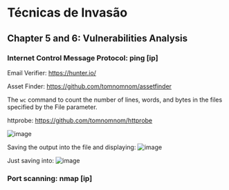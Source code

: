 # Técnicas de Invasão

## Chapter 5 and 6: Vulnerabilities Analysis

### Internet Control Message Protocol: ping [ip]

Email Verifier: https://hunter.io/

Asset Finder: https://github.com/tomnomnom/assetfinder

The ``wc`` command to count the number of lines, words, and bytes in the files specified by the File parameter.

httprobe: https://github.com/tomnomnom/httprobe

![image](https://user-images.githubusercontent.com/122245816/216741634-d155c46d-a4df-4224-9cfc-37747e151570.png)

Saving the output into the file and displaying:
![image](https://user-images.githubusercontent.com/122245816/216741736-d5a6c5a8-43bb-4635-b5a3-ae37f47bccb5.png)

Just saving into:
![image](https://user-images.githubusercontent.com/122245816/216741763-16abc15d-ed5f-413c-8f63-cec77a5abb7f.png)

### Port scanning: nmap [ip]
